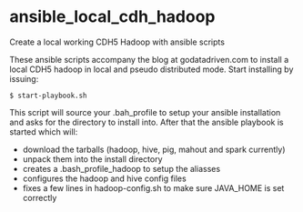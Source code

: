 ansible_local_cdh_hadoop
========================

Create a local working CDH5 Hadoop with ansible scripts

These ansible scripts accompany the blog at godatadriven.com to install a local CDH5 hadoop in local and pseudo distributed mode.
Start installing by issuing:

	$ start-playbook.sh

This script will source your .bah_profile to setup your ansible installation and asks for the directory to install into.
After that the ansible playbook is started which will:

- download the tarballs (hadoop, hive, pig, mahout and spark currently)
- unpack them into the install directory
- creates a .bash_profile_hadoop to setup the aliasses
- configures the hadoop and hive config files
- fixes a few lines in hadoop-config.sh to make sure JAVA_HOME is set correctly

